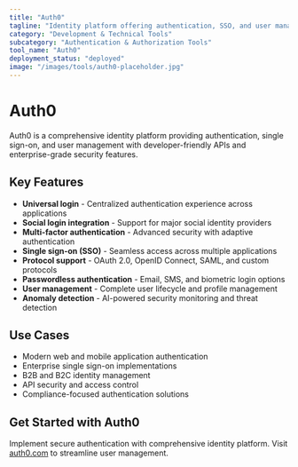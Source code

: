 ```yaml
---
title: "Auth0"
tagline: "Identity platform offering authentication, SSO, and user management across apps"
category: "Development & Technical Tools"
subcategory: "Authentication & Authorization Tools"
tool_name: "Auth0"
deployment_status: "deployed"
image: "/images/tools/auth0-placeholder.jpg"
---
```


# Auth0

Auth0 is a comprehensive identity platform providing authentication, single sign-on, and user management with developer-friendly APIs and enterprise-grade security features.

## Key Features

- **Universal login** - Centralized authentication experience across applications
- **Social login integration** - Support for major social identity providers
- **Multi-factor authentication** - Advanced security with adaptive authentication
- **Single sign-on (SSO)** - Seamless access across multiple applications
- **Protocol support** - OAuth 2.0, OpenID Connect, SAML, and custom protocols
- **Passwordless authentication** - Email, SMS, and biometric login options
- **User management** - Complete user lifecycle and profile management
- **Anomaly detection** - AI-powered security monitoring and threat detection

## Use Cases

- Modern web and mobile application authentication
- Enterprise single sign-on implementations
- B2B and B2C identity management
- API security and access control
- Compliance-focused authentication solutions

## Get Started with Auth0

Implement secure authentication with comprehensive identity platform. Visit [auth0.com](https://auth0.com) to streamline user management.